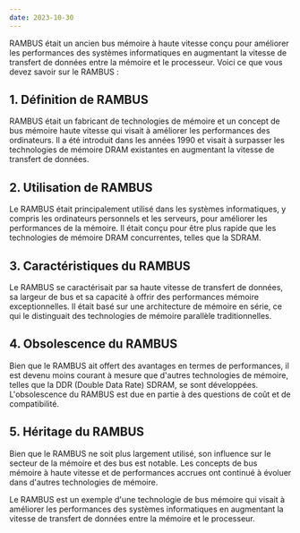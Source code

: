 ```yaml
---
date: 2023-10-30
---
```


RAMBUS était un ancien bus mémoire à haute vitesse conçu pour améliorer les performances des systèmes informatiques en augmentant la vitesse de transfert de données entre la mémoire et le processeur. Voici ce que vous devez savoir sur le RAMBUS :

## **1. Définition de RAMBUS**

RAMBUS était un fabricant de technologies de mémoire et un concept de bus mémoire haute vitesse qui visait à améliorer les performances des ordinateurs. Il a été introduit dans les années 1990 et visait à surpasser les technologies de mémoire DRAM existantes en augmentant la vitesse de transfert de données.

## **2. Utilisation de RAMBUS**

Le RAMBUS était principalement utilisé dans les systèmes informatiques, y compris les ordinateurs personnels et les serveurs, pour améliorer les performances de la mémoire. Il était conçu pour être plus rapide que les technologies de mémoire DRAM concurrentes, telles que la SDRAM.

## **3. Caractéristiques du RAMBUS**

Le RAMBUS se caractérisait par sa haute vitesse de transfert de données, sa largeur de bus et sa capacité à offrir des performances mémoire exceptionnelles. Il était basé sur une architecture de mémoire en série, ce qui le distinguait des technologies de mémoire parallèle traditionnelles.

## **4. Obsolescence du RAMBUS**

Bien que le RAMBUS ait offert des avantages en termes de performances, il est devenu moins courant à mesure que d'autres technologies de mémoire, telles que la DDR (Double Data Rate) SDRAM, se sont développées. L'obsolescence du RAMBUS est due en partie à des questions de coût et de compatibilité.

## **5. Héritage du RAMBUS**

Bien que le RAMBUS ne soit plus largement utilisé, son influence sur le secteur de la mémoire et des bus est notable. Les concepts de bus mémoire à haute vitesse et de performances accrues ont continué à évoluer dans d'autres technologies de mémoire.

Le RAMBUS est un exemple d'une technologie de bus mémoire qui visait à améliorer les performances des systèmes informatiques en augmentant la vitesse de transfert de données entre la mémoire et le processeur.
